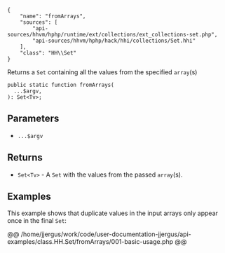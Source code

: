 ``` yamlmeta
{
    "name": "fromArrays",
    "sources": [
        "api-sources/hhvm/hphp/runtime/ext/collections/ext_collections-set.php",
        "api-sources/hhvm/hphp/hack/hhi/collections/Set.hhi"
    ],
    "class": "HH\\Set"
}
```




Returns a ` Set ` containing all the values from the specified `` array ``(s)




``` Hack
public static function fromArrays(
  ...$argv,
): Set<Tv>;
```




## Parameters




+ ` ...$argv `




## Returns




* ` Set<Tv> ` - A `` Set `` with the values from the passed ``` array ```(s).




## Examples




This example shows that duplicate values in the input arrays only appear once in the final ` Set `:







@@ /home/jjergus/work/code/user-documentation-jjergus/api-examples/class.HH.Set/fromArrays/001-basic-usage.php @@
<!-- HHAPIDOC -->
